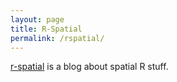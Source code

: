 ```yaml
---
layout: page
title: R-Spatial
permalink: /rspatial/
---
```


[r-spatial](http://r-spatial.org/) is a blog about spatial R stuff.
